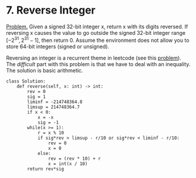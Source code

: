 # 7. Reverse Integer

[Problem.](https://leetcode.com/problems/reverse-integer/) Given a signed 32-bit integer x, return x with its digits reversed. If reversing x causes the value to go outside the signed 32-bit integer range $[-2^31, 2^31 - 1]$, then return 0. Assume the environment does not allow you to store 64-bit integers (signed or unsigned).

Reversing an integer is a recurrent theme in leetcode (see this [problem](https://github.com/luisgrivas/leetcode/blob/main/problems/palindrome.md)). The *difficult* part with this problem is that we have to deal with an inequality. The solution is basic arithmetic. 

```python3
class Solution:
    def reverse(self, x: int) -> int:
        rev = 0
        sig = 1
        liminf = -214748364.8
        limsup = 214748364.7
        if x < 0:
            x = -x
            sig = -1
        while(x >= 1):
            r = x % 10
            if sig*rev > limsup - r/10 or sig*rev < liminf - r/10:
                rev = 0
                x = 0
            else:
                rev = (rev * 10) + r
                x = int(x / 10)
        return rev*sig
```